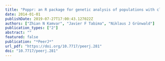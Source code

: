 ```yaml
---
title: "Poppr: an R package for genetic analysis of populations with clonal, partially clonal, and/or sexual reproduction"
date: 2014-01-01
publishDate: 2019-07-27T17:00:43.127022Z
authors: ["Zhian N Kamvar", "Javier F Tabima", "Niklaus J Grünwald"]
publication_types: ["2"]
abstract: ""
featured: false
publication: "*PeerJ*"
url_pdf: "https://doi.org/10.7717/peerj.281"
doi: "10.7717/peerj.281"
---
```


